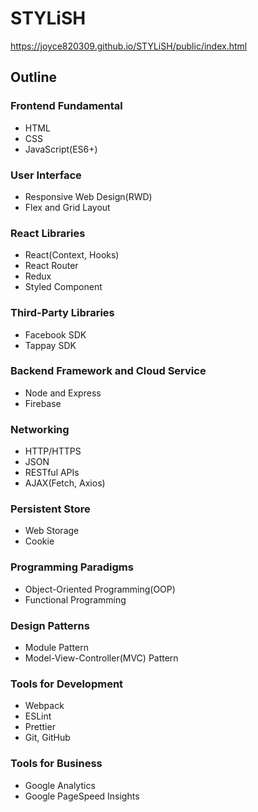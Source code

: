 # STYLiSH
https://joyce820309.github.io/STYLiSH/public/index.html

## Outline

### Frontend Fundamental

- HTML
- CSS
- JavaScript(ES6+)

### User Interface

- Responsive Web Design(RWD)
- Flex and Grid Layout

### React Libraries

- React(Context, Hooks)
- React Router
- Redux
- Styled Component

### Third-Party Libraries

- Facebook SDK
- Tappay SDK

### Backend Framework and Cloud Service

- Node and Express
- Firebase

### Networking

- HTTP/HTTPS
- JSON
- RESTful APIs
- AJAX(Fetch, Axios)

### Persistent Store

- Web Storage
- Cookie

### Programming Paradigms

- Object-Oriented Programming(OOP)
- Functional Programming

### Design Patterns

- Module Pattern
- Model-View-Controller(MVC) Pattern

### Tools for Development

- Webpack
- ESLint
- Prettier
- Git, GitHub

### Tools for Business

- Google Analytics
- Google PageSpeed Insights
